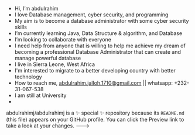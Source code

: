 - Hi, I’m abdulrahim
- I love Database management, cyber security, and programming
- My aim is to become a database administrator with some cyber security skills
- I’m currently learning Java, Data Structure & algorithm, and Database
- I’m looking to collaborate with everyone
- I need help from anyone that is willing to help me achieve my dream of becoming a professional Database Administrator that can create and manage powerful database
- I live in Sierra Leone, West Africa
- I'm interested to migrate to a better developing country with better technology
- How to reach me, abdulrahim.jalloh.1710@gmail.com || whatsapp: +232-31-067-538
- I am still at University
- 
abdulrahimj/abdulrahimj is a ✨ special ✨ repository because its `README.md` (this file) appears on your GitHub profile.
You can click the Preview link to take a look at your changes.
--->
